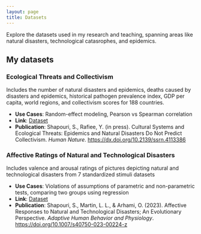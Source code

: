 ```yaml
---
layout: page
title: Datasets
---
```

Explore the datasets used in my research and teaching, spanning areas like natural disasters, technological catasrophes, and epidemics.

## My datasets  
  
<div style="text-align: left; margin-left: 0; margin-right: auto;">

  <h3>Ecological Threats and Collectivism</h3>
  <p>Includes the number of natural disasters and epidemics, deaths caused by disasters and epidemics, historical pathogen prevalence index, GDP per capita, world regions, and collectivism scores for 188 countries.</p>

  <ul>
    <li><strong>Use Cases</strong>: Random-effect modeling, Pearson vs Spearman correlation </li>
    <li><strong>Link</strong>: <a href="https://github.com/soheilshapouri/epidemics_collectivism/blob/main/Data%20S2.csv">Dataset</a></li>
    <li><strong>Publication</strong>: Shapouri, S., Rafiee, Y. (in press). Cultural Systems and Ecological Threats: Epidemics and Natural Disasters Do Not Predict Collectivism. <em>Human Nature</em>. <a href="https://dx.doi.org/10.2139/ssrn.4113386">https://dx.doi.org/10.2139/ssrn.4113386</a></li>
  </ul>


<h3>Affective Ratings of Natural and Technological Disasters</h3>
<p>Includes valence and arousal ratings of pictures depicting natural and technological disasters from 7 standardized stimuli datasets</p>
<ul>
  <li><strong>Use Cases</strong>: Violations of assumptions of parametric and non-parametric tests, comparing two groups using regression </li>
    <li><strong>Link</strong>: <a href="https://github.com/soheilshapouri/affect_disasters/blob/main/Data%20S2.xlsx">Dataset</a></li>
    <li><strong>Publication</strong>: Shapouri, S., Martin, L. L., & Arhami, O. (2023). Affective Responses to Natural and Technological Disasters; An Evolutionary Perspective. <em>Adaptive Human Behavior and Physiology</em>. <a href="https://doi.org/10.1007/s40750-023-00224-z">https://doi.org/10.1007/s40750-023-00224-z</a></li>
</ul>
</div>
